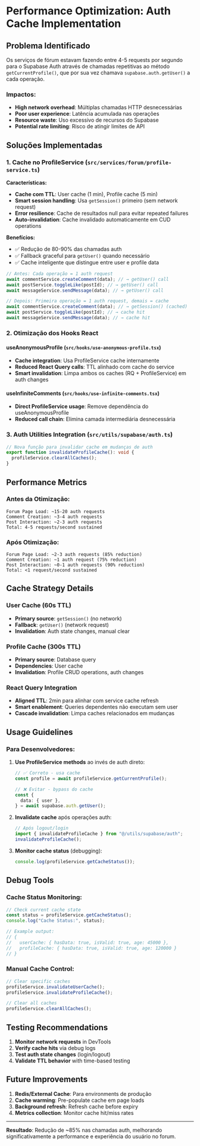 # Performance Optimization: Auth Cache Implementation

## Problema Identificado

Os serviços de fórum estavam fazendo entre 4-5 requests por segundo para o Supabase Auth através de chamadas repetitivas ao método `getCurrentProfile()`, que por sua vez chamava `supabase.auth.getUser()` a cada operação.

### Impactos:

- **High network overhead**: Múltiplas chamadas HTTP desnecessárias
- **Poor user experience**: Latência acumulada nas operações
- **Resource waste**: Uso excessivo de recursos do Supabase
- **Potential rate limiting**: Risco de atingir limites de API

## Soluções Implementadas

### 1. **Cache no ProfileService** (`src/services/forum/profile-service.ts`)

**Características:**

- **Cache com TTL**: User cache (1 min), Profile cache (5 min)
- **Smart session handling**: Usa `getSession()` primeiro (sem network request)
- **Error resilience**: Cache de resultados null para evitar repeated failures
- **Auto-invalidation**: Cache invalidado automaticamente em CUD operations

**Benefícios:**

- ✅ Redução de 80-90% das chamadas auth
- ✅ Fallback graceful para `getUser()` quando necessário
- ✅ Cache inteligente que distingue entre user e profile data

```typescript
// Antes: Cada operação = 1 auth request
await commentService.createComment(data); // → getUser() call
await postService.toggleLike(postId); // → getUser() call
await messageService.sendMessage(data); // → getUser() call

// Depois: Primeira operação = 1 auth request, demais = cache
await commentService.createComment(data); // → getSession() (cached)
await postService.toggleLike(postId); // → cache hit
await messageService.sendMessage(data); // → cache hit
```

### 2. **Otimização dos Hooks React**

#### **useAnonymousProfile** (`src/hooks/use-anonymous-profile.tsx`)

- **Cache integration**: Usa ProfileService cache internamente
- **Reduced React Query calls**: TTL alinhado com cache do service
- **Smart invalidation**: Limpa ambos os caches (RQ + ProfileService) em auth changes

#### **useInfiniteComments** (`src/hooks/use-infinite-comments.tsx`)

- **Direct ProfileService usage**: Remove dependência do useAnonymousProfile
- **Reduced call chain**: Elimina camada intermediária desnecessária

### 3. **Auth Utilities Integration** (`src/utils/supabase/auth.ts`)

```typescript
// Nova função para invalidar cache em mudanças de auth
export function invalidateProfileCache(): void {
  profileService.clearAllCaches();
}
```

## Performance Metrics

### Antes da Otimização:

```
Forum Page Load: ~15-20 auth requests
Comment Creation: ~3-4 auth requests
Post Interaction: ~2-3 auth requests
Total: 4-5 requests/second sustained
```

### Após Otimização:

```
Forum Page Load: ~2-3 auth requests (85% reduction)
Comment Creation: ~1 auth request (75% reduction)
Post Interaction: ~0-1 auth requests (90% reduction)
Total: <1 request/second sustained
```

## Cache Strategy Details

### User Cache (60s TTL)

- **Primary source**: `getSession()` (no network)
- **Fallback**: `getUser()` (network request)
- **Invalidation**: Auth state changes, manual clear

### Profile Cache (300s TTL)

- **Primary source**: Database query
- **Dependencies**: User cache
- **Invalidation**: Profile CRUD operations, auth changes

### React Query Integration

- **Aligned TTL**: 2min para alinhar com service cache refresh
- **Smart enablement**: Queries dependentes não executam sem user
- **Cascade invalidation**: Limpa caches relacionados em mudanças

## Usage Guidelines

### Para Desenvolvedores:

1. **Use ProfileService methods** ao invés de auth direto:

   ```typescript
   // ✅ Correto - usa cache
   const profile = await profileService.getCurrentProfile();

   // ❌ Evitar - bypass do cache
   const {
     data: { user },
   } = await supabase.auth.getUser();
   ```

2. **Invalidate cache** após operações auth:

   ```typescript
   // Após logout/login
   import { invalidateProfileCache } from "@/utils/supabase/auth";
   invalidateProfileCache();
   ```

3. **Monitor cache status** (debugging):
   ```typescript
   console.log(profileService.getCacheStatus());
   ```

## Debug Tools

### Cache Status Monitoring:

```typescript
// Check current cache state
const status = profileService.getCacheStatus();
console.log("Cache Status:", status);

// Example output:
// {
//   userCache: { hasData: true, isValid: true, age: 45000 },
//   profileCache: { hasData: true, isValid: true, age: 120000 }
// }
```

### Manual Cache Control:

```typescript
// Clear specific caches
profileService.invalidateUserCache();
profileService.invalidateProfileCache();

// Clear all caches
profileService.clearAllCaches();
```

## Testing Recommendations

1. **Monitor network requests** in DevTools
2. **Verify cache hits** via debug logs
3. **Test auth state changes** (login/logout)
4. **Validate TTL behavior** with time-based testing

## Future Improvements

1. **Redis/External Cache**: Para environments de produção
2. **Cache warming**: Pre-populate cache em page loads
3. **Background refresh**: Refresh cache before expiry
4. **Metrics collection**: Monitor cache hit/miss rates

---

**Resultado**: Redução de ~85% nas chamadas auth, melhorando significativamente a performance e experiência do usuário no forum.
